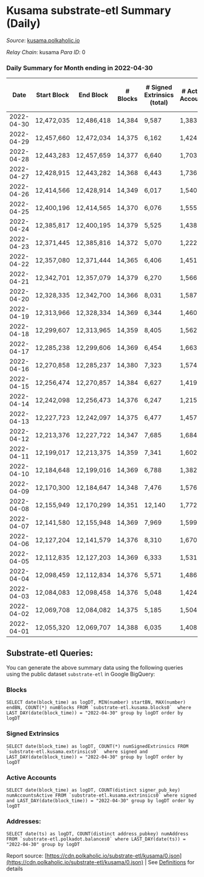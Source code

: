# Kusama substrate-etl Summary (Daily)

_Source_: [kusama.polkaholic.io](https://kusama.polkaholic.io)

*Relay Chain*: kusama
*Para ID*: 0



### Daily Summary for Month ending in 2022-04-30


| Date | Start Block | End Block | # Blocks | # Signed Extrinsics (total) | # Active Accounts | # Passive | # New | # Addresses with Balances | # Events | # Transfers | # XCM Transfers In | # XCM Transfers Out |
| ---- | ----------- | --------- | -------- | --------------------------- | ----------------- | --------- | ----- | ------------------------- | -------- | ----------- | ------------------ | ------------------- |
| 2022-04-30 | 12,472,035 | 12,486,418 | 14,384  | 9,587 | 1,383 |  |  | 248,534 | 447,802 | 2,261 ($5,870,935.42) | 121 ($277,168.09) | 158 ($457,666.52) |
| 2022-04-29 | 12,457,660 | 12,472,034 | 14,375  | 6,162 | 1,424 |  |  |  | 395,449 | 1,513 ($5,263,468.53) | 169 ($484,003.38) | 210 ($417,573.73) |
| 2022-04-28 | 12,443,283 | 12,457,659 | 14,377  | 6,640 | 1,703 |  |  |  | 389,365 | 1,670 ($13,767,507.46) | 181 ($389,917.00) | 178 ($2,598,412.77) |
| 2022-04-27 | 12,428,915 | 12,443,282 | 14,368  | 6,443 | 1,736 |  |  |  | 387,285 | 1,947 ($12,497,289.12) | 149 ($368,787.15) | 206 ($637,104.61) |
| 2022-04-26 | 12,414,566 | 12,428,914 | 14,349  | 6,017 | 1,540 |  |  |  | 380,660 | 1,576 ($7,632,645.54) | 163 ($423,603.03) | 242 ($414,924.38) |
| 2022-04-25 | 12,400,196 | 12,414,565 | 14,370  | 6,076 | 1,555 |  |  |  | 390,111 | 1,627 ($4,896,991.76) | 162 ($497,582.56) | 295 ($811,765.93) |
| 2022-04-24 | 12,385,817 | 12,400,195 | 14,379  | 5,525 | 1,438 |  |  |  | 377,694 | 1,310 ($3,040,947.51) | 146 ($594,555.78) | 278 ($886,995.17) |
| 2022-04-23 | 12,371,445 | 12,385,816 | 14,372  | 5,070 | 1,222 |  |  |  | 371,745 | 1,191 ($3,141,602.34) | 137 ($1,495,677.09) | 297 ($1,082,962.42) |
| 2022-04-22 | 12,357,080 | 12,371,444 | 14,365  | 6,406 | 1,451 |  |  |  | 407,206 | 1,480 ($12,074,260.23) | 143 ($586,946.40) | 280 ($553,532.87) |
| 2022-04-21 | 12,342,701 | 12,357,079 | 14,379  | 6,270 | 1,566 |  |  |  | 400,322 | 1,352 ($2,658,786.33) | 142 ($448,713.74) | 237 ($828,127.19) |
| 2022-04-20 | 12,328,335 | 12,342,700 | 14,366  | 8,031 | 1,587 |  |  |  | 402,767 | 1,321 ($13,574,000.57) | 143 ($676,662.86) | 248 ($5,687,276.27) |
| 2022-04-19 | 12,313,966 | 12,328,334 | 14,369  | 6,344 | 1,460 |  |  |  | 369,134 | 1,119 ($3,418,030.00) | 97 ($202,583.00) | 125 ($266,080.76) |
| 2022-04-18 | 12,299,607 | 12,313,965 | 14,359  | 8,405 | 1,562 |  |  |  | 408,630 | 1,072 ($3,646,671.14) | 120 ($761,682.00) | 161 ($466,780.08) |
| 2022-04-17 | 12,285,238 | 12,299,606 | 14,369  | 6,454 | 1,663 |  |  |  | 379,533 | 1,886 ($2,353,554.16) | 137 ($265,169.31) | 123 ($479,421.99) |
| 2022-04-16 | 12,270,858 | 12,285,237 | 14,380  | 7,323 | 1,574 |  |  |  | 374,039 | 2,639 ($6,793,438.77) | 136 ($306,277.65) | 146 ($326,682.85) |
| 2022-04-15 | 12,256,474 | 12,270,857 | 14,384  | 6,627 | 1,419 |  |  |  | 388,231 | 1,377 ($20,324,434.06) | 115 ($194,277.94) | 124 ($137,554.05) |
| 2022-04-14 | 12,242,098 | 12,256,473 | 14,376  | 6,247 | 1,215 |  |  |  | 378,906 | 1,282 ($2,641,119.84) | 96 ($224,555.65) | 157 ($260,746.56) |
| 2022-04-13 | 12,227,723 | 12,242,097 | 14,375  | 6,477 | 1,457 |  |  |  | 375,478 | 1,393 ($4,894,051.54) | 80 ($233,349.98) | 121 ($1,091,612.61) |
| 2022-04-12 | 12,213,376 | 12,227,722 | 14,347  | 7,685 | 1,684 |  |  |  | 391,970 | 1,653 ($4,996,446.61) | 81 ($525,443.67) | 124 ($750,673.87) |
| 2022-04-11 | 12,199,017 | 12,213,375 | 14,359  | 7,341 | 1,602 |  |  |  | 389,141 | 1,603 ($4,619,958.13) | 93 ($407,556.11) | 172 ($443,384.27) |
| 2022-04-10 | 12,184,648 | 12,199,016 | 14,369  | 6,788 | 1,382 |  |  |  | 369,526 | 1,122 ($1,807,514.36) | 53 ($68,225.32) | 149 ($347,787.51) |
| 2022-04-09 | 12,170,300 | 12,184,647 | 14,348  | 7,476 | 1,576 |  |  |  | 372,774 | 1,686 ($3,365,288.36) | 100 ($318,748.56) | 169 ($830,659.59) |
| 2022-04-08 | 12,155,949 | 12,170,299 | 14,351  | 12,140 | 1,772 |  |  |  | 430,878 | 1,450 ($4,577,153.21) | 121 ($428,120.16) | 159 ($239,674.23) |
| 2022-04-07 | 12,141,580 | 12,155,948 | 14,369  | 7,969 | 1,599 |  |  |  | 376,871 | 1,453 ($4,520,762.69) | 102 ($465,703.69) | 157 ($414,429.71) |
| 2022-04-06 | 12,127,204 | 12,141,579 | 14,376  | 8,310 | 1,670 |  |  |  | 395,830 | 1,610 ($5,228,292.78) | 152 ($394,721.53) | 233 ($464,600.59) |
| 2022-04-05 | 12,112,835 | 12,127,203 | 14,369  | 6,333 | 1,531 |  |  |  | 366,492 | 1,885 ($18,715,783.56) | 86 ($363,677.43) | 208 ($490,213.42) |
| 2022-04-04 | 12,098,459 | 12,112,834 | 14,376  | 5,571 | 1,486 |  |  |  | 364,854 | 2,373 ($14,150,601.98) | 105 ($357,650.88) | 185 ($441,113.95) |
| 2022-04-03 | 12,084,083 | 12,098,458 | 14,376  | 5,048 | 1,424 |  |  |  | 355,164 | 1,990 ($4,603,062.68) | 99 ($381,813.29) | 171 ($838,573.73) |
| 2022-04-02 | 12,069,708 | 12,084,082 | 14,375  | 5,185 | 1,504 |  |  |  | 352,287 | 1,715 ($4,869,953.93) | 176 ($489,799.99) | 246 ($850,442.39) |
| 2022-04-01 | 12,055,320 | 12,069,707 | 14,388  | 6,035 | 1,408 |  |  |  | 365,154 | 2,451 ($8,910,569.77) | 132 ($478,885.45) | 169 ($436,724.49) |

## Substrate-etl Queries:
You can generate the above summary data using the following queries using the public dataset `substrate-etl` in Google BigQuery:


### Blocks
```
SELECT date(block_time) as logDT, MIN(number) startBN, MAX(number) endBN, COUNT(*) numBlocks FROM `substrate-etl.kusama.blocks0`  where LAST_DAY(date(block_time)) = "2022-04-30" group by logDT order by logDT
```


### Signed Extrinsics
```
SELECT date(block_time) as logDT, COUNT(*) numSignedExtrinsics FROM `substrate-etl.kusama.extrinsics0`  where signed and LAST_DAY(date(block_time)) = "2022-04-30" group by logDT order by logDT
```


### Active Accounts
```
SELECT date(block_time) as logDT, COUNT(distinct signer_pub_key) numAccountsActive FROM `substrate-etl.kusama.extrinsics0` where signed and LAST_DAY(date(block_time)) = "2022-04-30" group by logDT order by logDT
```


### Addresses:
```
SELECT date(ts) as logDT, COUNT(distinct address_pubkey) numAddress FROM `substrate-etl.polkadot.balances0` where LAST_DAY(date(ts)) = "2022-04-30" group by logDT
```



Report source: [https://cdn.polkaholic.io/substrate-etl/kusama/0.json](https://cdn.polkaholic.io/substrate-etl/kusama/0.json) | See [Definitions](/DEFINITIONS.md) for details
